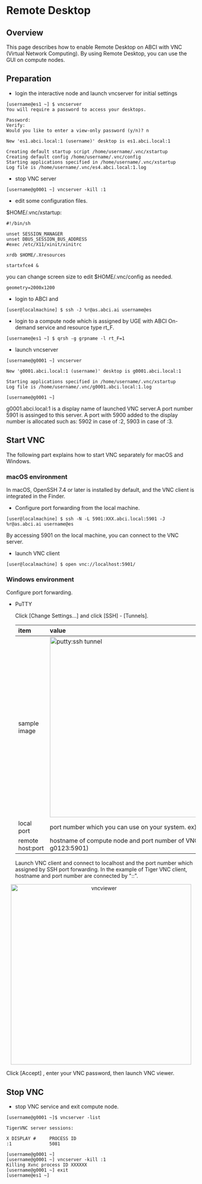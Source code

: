 # Remote Desktop

## Overview

This page describes how to enable Remote Desktop on ABCI with VNC (Virtual Network Computing). By using Remote Desktop, you can use the GUI on compute nodes.

## Preparation

* login the interactive node and launch vncserver for initial settings 

```
[username@es1 ~] $ vncserver
You will require a password to access your desktops.

Password:
Verify:
Would you like to enter a view-only password (y/n)? n

New 'es1.abci.local:1 (username)' desktop is es1.abci.local:1

Creating default startup script /home/username/.vnc/xstartup
Creating default config /home/username/.vnc/config
Starting applications specified in /home/username/.vnc/xstartup
Log file is /home/username/.vnc/es4.abci.local:1.log
```

* stop VNC server

```
[username@g0001 ~] vncserver -kill :1
```

* edit some configuration files.

$HOME/.vnc/xstartup:

```
#!/bin/sh

unset SESSION_MANAGER
unset DBUS_SESSION_BUS_ADDRESS
#exec /etc/X11/xinit/xinitrc

xrdb $HOME/.Xresources

startxfce4 &
```

you can change screen size to edit $HOME/.vnc/config as needed.

```
geometry=2000x1200
```

* login to ABCI and 

```
[user@localmachine] $ ssh -J %r@as.abci.ai username@es
```

* login to a compute node which is assigned by UGE with ABCI On-demand service and resource type rt_F.

```
[username@es1 ~] $ qrsh -g grpname -l rt_F=1
```

* launch vncserver

```
[username@g0001 ~] vncserver

New 'g0001.abci.local:1 (username)' desktop is g0001.abci.local:1

Starting applications specified in /home/username/.vnc/xstartup
Log file is /home/username/.vnc/g0001.abci.local:1.log

[username@g0001 ~]
```

g0001.abci.local:1 is a display name of launched VNC server.A port number 5901 is assinged to this server. A port with 5900 added to the display number is allocated such as: 5902 in case of :2, 5903 in case of :3.

## Start VNC

The following part explains how to start VNC separately for macOS and Windows.

### macOS environment

In macOS, OpenSSH 7.4 or later is installed by default, and the VNC client is integrated in the Finder.

* Configure port forwarding from the local machine.

```
[user@localmachine] $ ssh -N -L 5901:XXX.abci.local:5901 -J %r@as.abci.ai username@es
```

By accessing 5901 on the local machine, you can connect to the VNC server.

* launch VNC client

```
[user@localmachine] $ open vnc://localhost:5901/
```

### Windows environment

Configure port forwarding.

*   PuTTY

    Click [Change Settings...] and click [SSH] - [Tunnels].

	| item | value |
	|:--|:--|
	| sample image | <img src="/img/apdx2_vnc_portfw_putty_01.png"  width="480" title="putty:ssh tunnel" > |
	| local port | port number which you can use on your system. ex) 15901 |
	| remote host:port | hostname of compute node and port number of VNC server ex) g0123:5901) |

    Launch VNC client and connect to localhost and the port number which assigned by SSH port forwarding.
    In the example of Tiger VNC client, hostname and port number are connected by "::".

<div align="center">
<img src="/img/apdx2_vnc_viewer_01.png" width="480" title="vncviewer"><br>
</div>

Click [Accept] , enter your VNC password, then launch VNC viewer.

## Stop VNC

* stop VNC service and exit compute node.

```
[username@g0001 ~]$ vncserver -list

TigerVNC server sessions:

X DISPLAY #     PROCESS ID
:1              5081

[username@g0001 ~] 
[username@g0001 ~] vncserver -kill :1
Killing Xvnc process ID XXXXXX
[username@g0001 ~] exit
[username@es1 ~]
```

